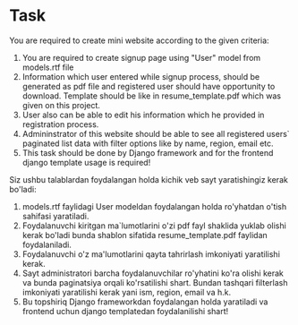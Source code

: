 # Task

You are required to create mini website according to the given criteria:

1. You are required to create signup page using "User" model from models.rtf file
2. Information which user entered while signup process, should be generated as pdf file and registered user should have opportunity to download. Template should be like in resume_template.pdf which was given on this project.
3. User also can be able to edit his information which he provided in registration process.
4. Admininstrator of this website should be able to see all registered users` paginated list data with filter options like by name, region, email etc.
5. This task should be done by Django framework and for the frontend django template usage is required!

Siz ushbu talablardan foydalangan holda kichik veb sayt yaratishingiz kerak bo'ladi:

1. models.rtf faylidagi User modeldan foydalangan holda ro'yhatdan o'tish sahifasi yaratiladi.
2. Foydalanuvchi kiritgan ma`lumotlarini o'zi pdf fayl shaklida yuklab olishi kerak bo'ladi bunda shablon sifatida resume_template.pdf faylidan foydalaniladi.
3. Foydalanuvchi o'z ma'lumotlarini qayta tahrirlash imkoniyati yaratilishi kerak.
4. Sayt administratori barcha foydalanuvchilar ro'yhatini ko'ra olishi kerak va bunda paginatsiya orqali ko'rsatilishi shart. Bundan tashqari filterlash imkoniyati yaratilishi kerak yani ism, region, email va h.k. 
5. Bu topshiriq Django frameworkdan foydalangan holda yaratiladi va frontend uchun django templatedan foydalanilishi shart!